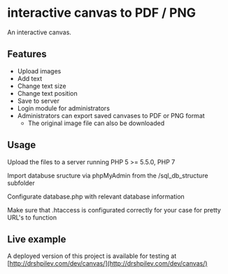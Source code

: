 # interactive canvas to PDF / PNG
An interactive canvas.

## Features

* Upload images
* Add text
* Change text size
* Change text position
* Save to server
* Login module for administrators
* Administrators can export saved canvases to PDF or PNG format
  * The original image file can also be downloaded

## Usage

Upload the files to a server running PHP 5 >= 5.5.0, PHP 7

Import databuse sructure via phpMyAdmin from the /sql_db_structure subfolder

Configurate database.php with relevant database information

Make sure that .htaccess is configurated correctly for your case for pretty URL's to function

## Live example

A deployed version of this project is available for testing at [http://drshpilev.com/dev/canvas/](http://drshpilev.com/dev/canvas/)
